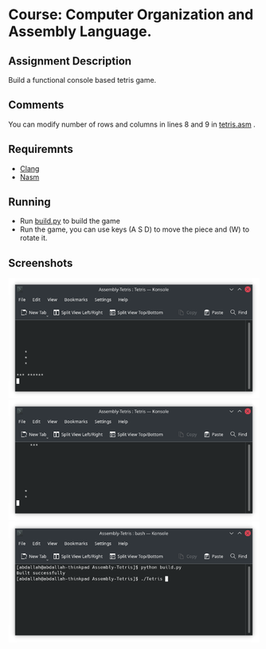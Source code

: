 # Course: Computer Organization and Assembly Language.

## Assignment Description
Build a functional console based tetris game.

## Comments
You can modify number of rows and columns in lines 8 and 9 in [tetris.asm](https://github.com/Abdallah-Darwish/UniversityProjects/blob/main/Assembly-Tetris/tetris.asm) .

## Requiremnts
- [Clang](https://clang.llvm.org/)
- [Nasm](https://www.nasm.us/)

## Running
- Run [build.py](https://github.com/Abdallah-Darwish/UniversityProjects/blob/main/Assembly-Tetris/build.py) to build the game
- Run the game, you can use keys (A S D) to move the piece and (W) to rotate it.

## Screenshots
![Game play 1](https://github.com/Abdallah-Darwish/UniversityProjects/raw/main/Assembly-Tetris/Screenshots/GamePlay1.png)
![Game play 2](https://github.com/Abdallah-Darwish/UniversityProjects/raw/main/Assembly-Tetris/Screenshots/GamePlay2.png)
![Building](https://github.com/Abdallah-Darwish/UniversityProjects/raw/main/Assembly-Tetris/Screenshots/Build.png)
